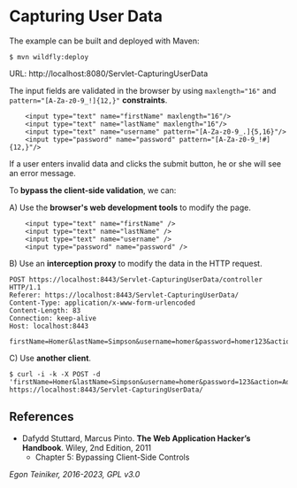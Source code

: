 # Capturing User Data

The example  can be built and deployed with Maven:
```
$ mvn wildfly:deploy
```

URL: http://localhost:8080/Servlet-CapturingUserData


The input fields are validated in the browser by using `maxlength="16"` and `pattern="[A-Za-z0-9_!]{12,}"`
**constraints**.
```
    <input type="text" name="firstName" maxlength="16"/>
    <input type="text" name="lastName" maxlength="16"/>
    <input type="text" name="username" pattern="[A-Za-z0-9_.]{5,16}"/>
    <input type="password" name="password" pattern="[A-Za-z0-9_!#]{12,}"/>
```

If a user enters invalid data and clicks the submit button, he or she will see
an error message.

To **bypass the client-side validation**, we can:

A) Use the **browser's web development tools** to modify the page.
```
    <input type="text" name="firstName" />
    <input type="text" name="lastName" />
    <input type="text" name="username" />
    <input type="password" name="password" />
```

B) Use an **interception proxy** to modify the data in the HTTP request.
```
POST https://localhost:8443/Servlet-CapturingUserData/controller HTTP/1.1
Referer: https://localhost:8443/Servlet-CapturingUserData/
Content-Type: application/x-www-form-urlencoded
Content-Length: 83
Connection: keep-alive
Host: localhost:8443

firstName=Homer&lastName=Simpson&username=homer&password=homer123&action=Add
```

C) Use **another client**.
```
$ curl -i -k -X POST -d 'firstName=Homer&lastName=Simpson&username=homer&password=123&action=Add' https://localhost:8443/Servlet-CapturingUserData/
```

## References
* Dafydd Stuttard, Marcus Pinto. **The Web Application Hacker’s Handbook**. Wiley, 2nd Edition, 2011 
    * Chapter 5: Bypassing Client-Side Controls


*Egon Teiniker, 2016-2023, GPL v3.0*
